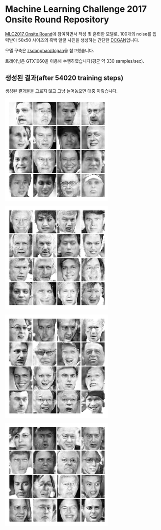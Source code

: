 # Machine Learning Challenge 2017 Onsite Round Repository

[MLC2017 Onsite Round][mlc17]에 참여하면서 작성 및 훈련한 모델로, 100개의 noise를 입력받아 50x50 사이즈의 흑백 얼굴 사진을 생성하는 간단한 [DCGAN][dcgan]입니다.

모델 구축은 [zsdonghao/dcgan][dcgan-impl]을 참고했습니다.

트레이닝은 GTX1060을 이용해 수행하였습니다(평균 약 330 samples/sec).

## 생성된 결과(after 54020 training steps)

생성된 결과물을 고르지 않고 그냥 늘어놓으면 대충 이렇습니다.

![generated-images](out/54038.png)

![generated-images](out/54039.png)

![generated-images](out/54048.png)

![generated-images](out/54053.png)

[dcgan]: https://arxiv.org/abs/1511.06434
[mlc17]: https://korea.googleblog.com/2017/07/machine-learning-challenge.html
[dcgan-impl]: https://github.com/zsdonghao/dcgan
